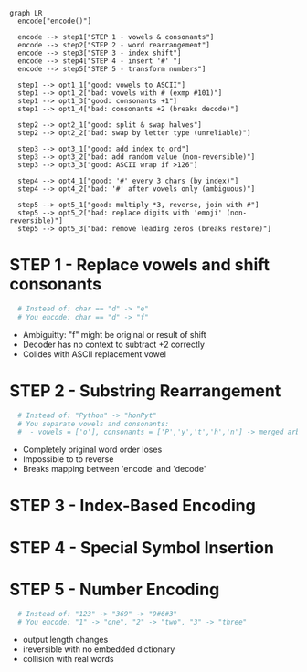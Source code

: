 ```mermaid
graph LR
  encode["encode()"]

  encode --> step1["STEP 1 - vowels & consonants"]
  encode --> step2["STEP 2 - word rearrangement"]
  encode --> step3["STEP 3 - index shift"]
  encode --> step4["STEP 4 - insert '#' "]
  encode --> step5["STEP 5 - transform numbers"]

  step1 --> opt1_1["good: vowels to ASCII"]
  step1 --> opt1_2["bad: vowels with # (exmp #101)"]
  step1 --> opt1_3["good: consonants +1"]
  step1 --> opt1_4["bad: consonants +2 (breaks decode)"]

  step2 --> opt2_1["good: split & swap halves"]
  step2 --> opt2_2["bad: swap by letter type (unreliable)"]

  step3 --> opt3_1["good: add index to ord"]
  step3 --> opt3_2["bad: add random value (non-reversible)"] 
  step3 --> opt3_3["good: ASCII wrap if >126"]

  step4 --> opt4_1["good: '#' every 3 chars (by index)"]
  step4 --> opt4_2["bad: '#' after vowels only (ambiguous)"]

  step5 --> opt5_1["good: multiply *3, reverse, join with #"]
  step5 --> opt5_2["bad: replace digits with 'emoji' (non-reversible)"] 
  step5 --> opt5_3["bad: remove leading zeros (breaks restore)"]
```

# STEP 1 - Replace vowels and shift consonants
```py
  # Instead of: char == "d" -> "e"
  # You encode: char == "d" -> "f"
```
- Ambiguitty: "f" might be original or result of shift
- Decoder has no context to subtract +2 correctly
- Colides with ASCII replacement vowel
 

# STEP 2 - Substring Rearrangement
```py
  # Instead of: "Python" -> "honPyt"
  # You separate vowels and consonants:
  #  - vowels = ['o'], consonants = ['P','y','t','h','n'] -> merged arbitrarily
```
- Completely original word order loses 
- Impossible to to reverse
-  Breaks mapping between 'encode' and 'decode' 


# STEP 3 - Index-Based Encoding
# STEP 4 - Special Symbol Insertion
# STEP 5 - Number Encoding
```python
  # Instead of: "123" -> "369" -> "9#6#3"
  # You encode: "1" -> "one", "2" -> "two", "3" -> "three"
```
- output length changes
- ireversible with no embedded dictionary
- collision with real words

